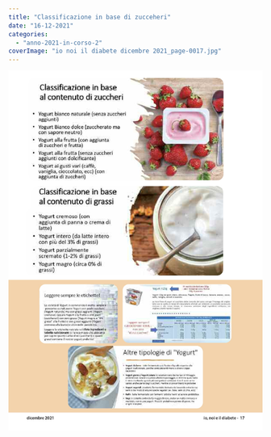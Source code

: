 ```yaml
---
title: "Classificazione in base di zucceheri"
date: "16-12-2021"
categories: 
  - "anno-2021-in-corso-2"
coverImage: "io noi il diabete dicembre 2021_page-0017.jpg"
---
```


![](images/io%20noi%20il%20diabete%20dicembre%202021_page-0017.jpg)

